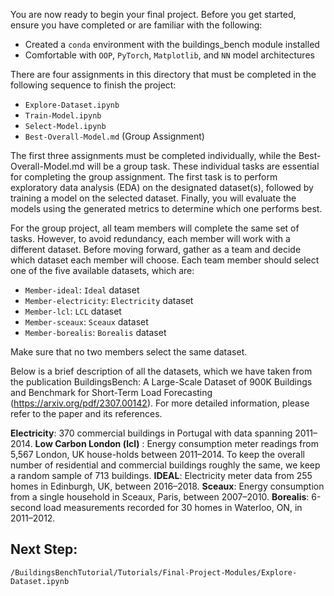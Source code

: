 You are now ready to begin your final project. Before you get started, ensure you have completed or are familiar with the following:
- Created a `conda` environment with the buildings_bench module installed
- Comfortable with `OOP`, `PyTorch`, `Matplotlib`, and `NN` model architectures

There are four assignments in this directory that must be completed in the following sequence to finish the project:
- `Explore-Dataset.ipynb`
- `Train-Model.ipynb`
- `Select-Model.ipynb`
- `Best-Overall-Model.md` (Group Assignment)

The first three assignments must be completed individually, while the Best-Overall-Model.md will be a group task. These individual tasks are essential for completing the group assignment. The first task is to perform exploratory data analysis (EDA) on the designated dataset(s), followed by training a model on the selected dataset. Finally, you will evaluate the models using the generated metrics to determine which one performs best.

For the group project, all team members will complete the same set of tasks. However, to avoid redundancy, each member will work with a different dataset. Before moving forward, gather as a team and decide which dataset each member will choose. Each team member should select one of the five available datasets, which are:

- `Member-ideal`: `Ideal` dataset
- `Member-electricity`: `Electricity` dataset
- `Member-lcl`: `LCL` dataset
- `Member-sceaux`: `Sceaux` dataset
- `Member-borealis`: `Borealis` dataset

Make sure that no two members select the same dataset.

Below is a brief description of all the datasets, which we have taken from the publication BuildingsBench: A Large-Scale Dataset of 900K Buildings and Benchmark for Short-Term Load Forecasting (https://arxiv.org/pdf/2307.00142). For more detailed information, please refer to the paper and its references.

__Electricity__: 370 commercial buildings in Portugal with data spanning 2011–2014.
__Low Carbon London (lcl)__ : Energy consumption meter readings from 5,567 London, UK house-holds between 2011–2014. To keep the overall number of residential and commercial buildings roughly the same, we keep a random sample of 713 buildings.
__IDEAL__: Electricity meter data from 255 homes in Edinburgh, UK, between 2016–2018.
__Sceaux__: Energy consumption from a single household in Sceaux, Paris, between 2007–2010.
__Borealis__: 6-second load measurements recorded for 30 homes in Waterloo, ON, in 2011–2012.

## Next Step:

`/BuildingsBenchTutorial/Tutorials/Final-Project-Modules/Explore-Dataset.ipynb`
